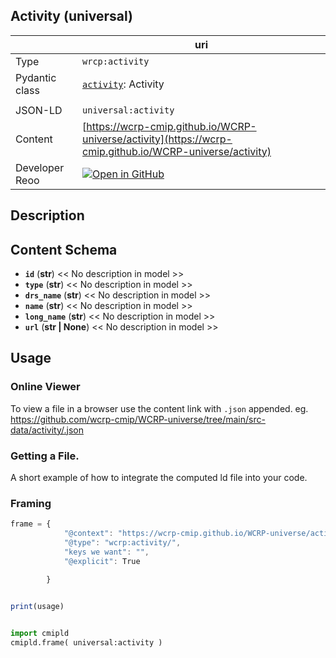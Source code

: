 

<section id="info">

# Activity  (universal)

|  | uri |
| --- | --- |
| Type | `wrcp:activity` |
| Pydantic class | [`activity`](https://github.com/ESGF/esgf-vocab/blob/main/src/esgvoc/api/data_descriptors/activity.py): Activity |
| | |
| JSON-LD | `universal:activity` |
| Content | [https://wcrp-cmip.github.io/WCRP-universe/activity](https://wcrp-cmip.github.io/WCRP-universe/activity) |
| Developer Reoo | [![Open in GitHub](https://img.shields.io/badge/Open-GitHub-blue?logo=github&style=flat-square)](https://github.com/wcrp-cmip/WCRP-universe/tree/main/src-data/activity) |


</section>
    

<section id="description">

## Description

</section>


<section id="schema">

## Content Schema

- **`id`** (**str**) 
  << No description in model >>
- **`type`** (**str**) 
  << No description in model >>
- **`drs_name`** (**str**) 
  << No description in model >>
- **`name`** (**str**) 
  << No description in model >>
- **`long_name`** (**str**) 
  << No description in model >>
- **`url`** (**str | None**) 
  << No description in model >>





</section>   

<section id="usage">

## Usage

### Online Viewer 
To view a file in a browser use the content link with `.json` appended. eg. https://github.com/wcrp-cmip/WCRP-universe/tree/main/src-data/activity/.json

### Getting a File. 

A short example of how to integrate the computed ld file into your code. 

### Framing
```js
frame = {
            "@context": "https://wcrp-cmip.github.io/WCRP-universe/activity/_context_",
            "@type": "wcrp:activity/",
            "keys we want": "",
            "@explicit": True

        }
        

print(usage)

```

```python

import cmipld
cmipld.frame( universal:activity )

```
</section>

    